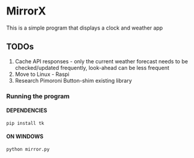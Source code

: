 # MirrorX
This is a simple program that displays a clock and weather app

## TODOs
1. Cache API responses - only the current weather forecast needs to be checked/updated frequently, look-ahead can be less frequent
2. Move to Linux - Raspi
3. Research Pimoroni Button-shim existing library

### Running the program

#### DEPENDENCIES

    pip install tk

#### ON WINDOWS

    python mirror.py